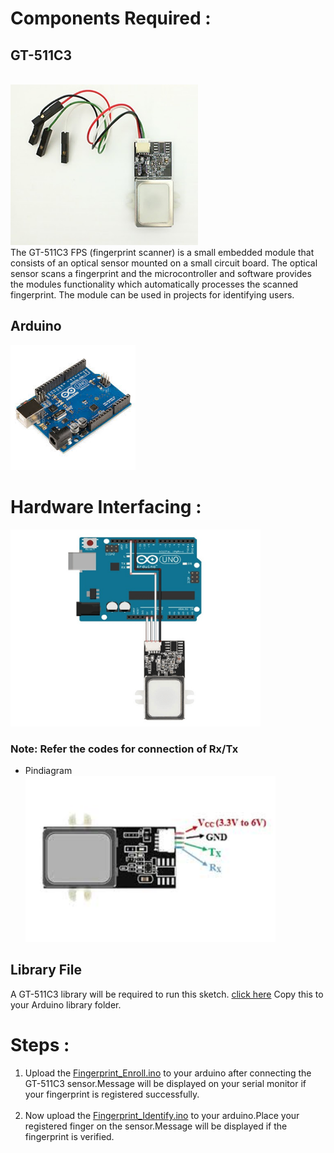 # Components Required :
## GT-511C3
<br>
<img src="https://github.com/Godson-Thomas/GT511C3-Fingerprint-Sensor-Module/blob/master/GT-511C3/Images/f2.jpg" width="300">  <br>
The GT-511C3 FPS (fingerprint scanner) is a small embedded module that consists of an optical sensor mounted on a small circuit board. The optical sensor scans a fingerprint and the microcontroller and software provides the modules functionality which automatically processes the scanned fingerprint. The module can be used in projects for identifying users.<br>

## Arduino
<img src="https://github.com/Godson-Thomas/GT511C3-Fingerprint-Sensor-Module/blob/master/GT-511C3/Images/f4.jpeg" width="200">  <br>

# Hardware Interfacing :
<img src="https://github.com/Godson-Thomas/GT511C3-Fingerprint-Sensor-Module/blob/master/GT-511C3/Images/f3.png" width="400"> <br>

### Note: Refer the codes for connection of Rx/Tx<br>
* Pindiagram<br>
<img src="https://github.com/Godson-Thomas/GT511C3-Fingerprint-Sensor-Module/blob/master/GT-511C3/Images/f1.jpeg" width="400"><br>
## Library File

A GT-511C3 library will be required to run this sketch. [click here](https://roboindia.com/tutorial-content/arduino_code/FPS_GT511C3.zip) Copy this to your Arduino library folder.<br>
# Steps :
1. Upload the [Fingerprint_Enroll.ino]() to your arduino after connecting the GT-511C3 sensor.Message will be displayed on your serial monitor if your fingerprint is registered successfully.<br><br>
2. Now upload the [Fingerprint_Identify.ino]() to your arduino.Place your registered finger on the sensor.Message will be displayed if the fingerprint is verified.   

